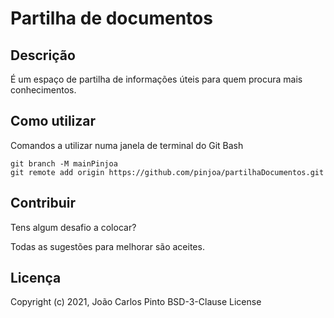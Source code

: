 ﻿# Partilha de documentos

## Descrição

É um espaço de partilha de informações úteis para quem procura mais conhecimentos.

## Como utilizar

Comandos a utilizar numa janela de terminal do Git Bash

```
git branch -M mainPinjoa
git remote add origin https://github.com/pinjoa/partilhaDocumentos.git
```

## Contribuir

Tens algum desafio a colocar?

Todas as sugestões para melhorar são aceites.

## Licença

Copyright (c) 2021, João Carlos Pinto
BSD-3-Clause License
